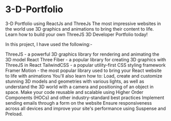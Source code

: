 # 3-D-Portfolio
3-D Portfolio using ReactJs and ThreeJs
The most impressive websites in the world use 3D graphics and animations to bring their content to life. Learn how to build your own ThreeJS 3D Developer Portfolio today!

In this project, I have used the following:-

ThreeJS - a powerful 3D graphics library for rendering and animating the 3D model
React Three Fiber - a popular library for creating 3D graphics with ThreeJS in React
TailwindCSS - a popular utility-first CSS styling framework
Framer Motion - the most popular library used to bring your React website to life with animations You'll also learn how to:
Load, create and customize stunning 3D models and geometries with various lights, as well as understand the 3D world with a camera and positioning of an object in space.
Make your code reusable and scalable using Higher Order Components (HOCs) and other industry-standard best practices
Implement sending emails through a form on the website
Ensure responsiveness across all devices and improve your site's performance using Suspense and Preload.
